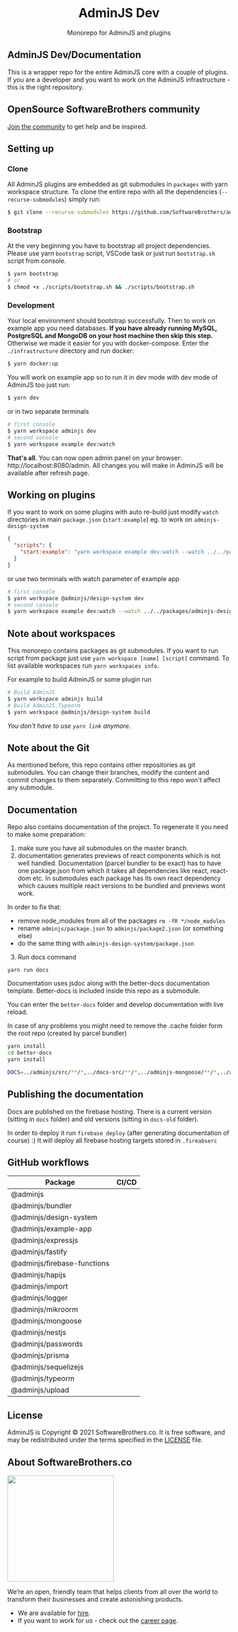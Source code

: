 <h1 align="center">AdminJS Dev</h1>

<p align="center">Monorepo for AdminJS and plugins</p>

## AdminJS Dev/Documentation

This is a wrapper repo for the entire AdminJS core with a couple of plugins. If you are a developer and you want to work on the AdminJS infrastructure - this is the right repository.

## OpenSource SoftwareBrothers community

[Join the community](https://join.slack.com/t/adminbro/shared_invite/zt-djsqxxpz-_YCS8UMtQ9Ade6DPuLR7Zw) to get help and be inspired.

## Setting up

### Clone

All AdminJS plugins are embedded as git submodules in `packages` with yarn workspace structure.
To clone the entire repo with all the dependencies (`--recurse-submodules`) simply run:

```sh
$ git clone --recurse-submodules https://github.com/SoftwareBrothers/adminjs-dev
```

### Bootstrap

At the very beginning you have to bootstrap all project dependencies. Please use yarn `bootstrap` script, VSCode task or just run `bootstrap.sh` script from console.

```sh
$ yarn bootstrap
# or
$ chmod +x ./scripts/bootstrap.sh && ./scripts/bootstrap.sh
```

### Development

Your local environment should bootstrap successfully. Then to work on example app you need databases. **If you have already running MySQL, PostgreSQL and MongoDB on your host machine then skip this step.** Otherwise we made it easier for you with docker-compose. Enter the `./infrastructure` directory and run docker:

```sh
$ yarn docker:up
```

You will work on example app so to run it in dev mode with dev mode of AdminJS too just run:

```sh
$ yarn dev
```

or in two separate terminals

```sh
# first console
$ yarn workspace adminjs dev
# second console
$ yarn workspace example dev:watch
```

**That's all**. You can now open admin panel on your browser: http://localhost:8080/admin. All changes you will make in AdminJS will be available after refresh page.

## Working on plugins

If you want to work on some plugins with auto re-build just modify `watch` directories in main `package.json` (`start:example`) eg. to work on `adminjs-design-system`

```json
{
  "scripts": {
    "start:example": "yarn workspace example dev:watch --watch ../../packages/adminjs-design-system/build"
  }
}
```

or use two terminals with watch parameter of example app

```sh
# first console
$ yarn workspace @adminjs/design-system dev
# second console
$ yarn workspace example dev:watch --watch ../../packages/adminjs-design-system/build
```

## Note about workspaces

This monorepo contains packages as git submodules. If you want to run script from package just use `yarn workspace [name] [script]` command.
To list available workspaces run `yarn workspaces info`.

For example to build AdminJS or some plugin run

```sh
# Build AdminJS
$ yarn workspace adminjs build
# Build AdminJS.Typeorm
$ yarn workspace @adminjs/design-system build
```

_You don't have to use `yarn link` anymore._

## Note about the Git

As mentioned before, this repo contains other repositories as git submodules. You can change their branches, modify the content and commit changes to them separately. Committing to this repo won't affect any submodule.

## Documentation

Repo also contains documentation of the project. To regenerate it you need to make some preparation:

1. make sure you have all submodules on the master branch.
2. documentation generates previews of react components which is not well handled.
   Documentation (parcel bundler to be exact) has to have one package.json
   from which it takes all dependencies like react, react-dom etc. In submodules each package
   has its own react dependency which causes multiple react versions to be bundled and previews
   wont work.

In order to fix that:

- remove node_modules from all of the packages `rm -fR */node_modules`
- rename `adminjs/package.json` to `adminjs/package2.json` (or something else)
- do the same thing with `adminjs-design-system/package.json`

3. Run docs command

```
yarn run docs
```

Documentation uses jsdoc along with the better-docs documentation template. Better-docs is included inside this repo as a submodule.

You can enter the `better-docs` folder and develop documentation with live reload.

In case of any problems you might need to remove the .cache folder form the root repo (created
by parcel bundler)

```sh
yarn install
cd better-docs
yarn install

DOCS=../adminjs/src/**/*,../docs-src/**/*,../adminjs-mongoose/**/*,../adminjs-hapijs/**/*,../adminjs-expressjs/**/*,../adminjs-sequelizejs/**/*,../adminjs-prisma/**/* yarn gulp
```

## Publishing the documentation

Docs are published on the firebase hosting. There is a current version (sitting in `docs` folder)
and old versions (sitting in `docs-old` folder).

In order to deploy it run `firebase deploy` (after generating documentation of course) :) It will
deploy all firebase hosting targets stored in `.fireabserc`

## GitHub workflows

| Package                     | CI/CD                                                                                                                                                                                            |
| --------------------------- | ------------------------------------------------------------------------------------------------------------------------------------------------------------------------------------------------ |
| @adminjs                    | <a href="https://github.com/SoftwareBrothers/adminjs/actions"><img alt="" src="https://github.com/SoftwareBrothers/adminjs/workflows/CI/CD/badge.svg"></a>                                       |
| @adminjs/bundler            | <a href="https://github.com/SoftwareBrothers/adminjs-bundler/actions"><img alt="" src="https://github.com/SoftwareBrothers/adminjs-bundler/workflows/CI/CD/badge.svg"></a>                       |
| @adminjs/design-system      | <a href="https://github.com/SoftwareBrothers/adminjs-design-system/actions"><img alt="" src="https://github.com/SoftwareBrothers/adminjs-design-system/workflows/CI/CD/badge.svg"></a>           |
| @adminjs/example-app        | <a href="https://github.com/SoftwareBrothers/adminjs-example-app/actions"><img alt="" src="https://github.com/SoftwareBrothers/adminjs-example-app/workflows/CI/CD/badge.svg"></a>               |
| @adminjs/expressjs          | <a href="https://github.com/SoftwareBrothers/adminjs-expressjs/actions"><img alt="" src="https://github.com/SoftwareBrothers/adminjs-expressjs/workflows/CI/CD/badge.svg"></a>                   |
| @adminjs/fastify            | <a href="https://github.com/SoftwareBrothers/adminjs-fastify/actions"><img alt="" src="https://github.com/SoftwareBrothers/adminjs-fastify/workflows/CI/CD/badge.svg"></a>                       |
| @adminjs/firebase-functions | <a href="https://github.com/SoftwareBrothers/adminjs-firebase-functions/actions"><img alt="" src="https://github.com/SoftwareBrothers/adminjs-firebase-functions/workflows/CI/CD/badge.svg"></a> |
| @adminjs/hapijs             | <a href="https://github.com/SoftwareBrothers/adminjs-hapijs/actions"><img alt="" src="https://github.com/SoftwareBrothers/adminjs-hapijs/workflows/CI/CD/badge.svg"></a>                         |
| @adminjs/import             | <a href="https://github.com/SoftwareBrothers/adminjs-import-export/actions"><img alt="" src="https://github.com/SoftwareBrothers/adminjs-import-export/workflows/CI/CD/badge.svg"></a>           |
| @adminjs/logger             | <a href="https://github.com/SoftwareBrothers/adminjs-logger/actions"><img alt="" src="https://github.com/SoftwareBrothers/adminjs-logger/workflows/CI/CD/badge.svg"></a>                         |
| @adminjs/mikroorm           | <a href="https://github.com/SoftwareBrothers/adminjs-mikroorm/actions"><img alt="" src="https://github.com/SoftwareBrothers/adminjs-mikroorm/workflows/CI/CD/badge.svg"></a>                     |
| @adminjs/mongoose           | <a href="https://github.com/SoftwareBrothers/adminjs-mongoose/actions"><img alt="" src="https://github.com/SoftwareBrothers/adminjs-mongoose/workflows/CI/CD/badge.svg"></a>                     |
| @adminjs/nestjs             | <a href="https://github.com/SoftwareBrothers/adminjs-nestjs/actions"><img alt="" src="https://github.com/SoftwareBrothers/adminjs-nestjs/workflows/CI/CD/badge.svg"></a>                         |
| @adminjs/passwords          | <a href="https://github.com/SoftwareBrothers/adminjs-passwords/actions"><img alt="" src="https://github.com/SoftwareBrothers/adminjs-passwords/workflows/CI/CD/badge.svg"></a>                   |
| @adminjs/prisma             | <a href="https://github.com/SoftwareBrothers/adminjs-prisma/actions"><img alt="" src="https://github.com/SoftwareBrothers/adminjs-prisma/workflows/CI/CD/badge.svg"></a>                         |
| @adminjs/sequelizejs        | <a href="https://github.com/SoftwareBrothers/adminjs-sequelizejs/actions"><img alt="" src="https://github.com/SoftwareBrothers/adminjs-sequelizejs/workflows/CI/CD/badge.svg"></a>               |
| @adminjs/typeorm            | <a href="https://github.com/SoftwareBrothers/adminjs-typeorm/actions"><img alt="" src="https://github.com/SoftwareBrothers/adminjs-typeorm/workflows/CI/CD/badge.svg"></a>                       |
| @adminjs/upload             | <a href="https://github.com/SoftwareBrothers/adminjs-upload/actions"><img alt="" src="https://github.com/SoftwareBrothers/adminjs-upload/workflows/CI/CD/badge.svg"></a>                         |

## License

AdminJS is Copyright © 2021 SoftwareBrothers.co. It is free software, and may be redistributed under the terms specified in the [LICENSE](LICENSE) file.

## About SoftwareBrothers.co

<img src="https://softwarebrothers.co/assets/images/software-brothers-logo-full.svg" width=240>

We’re an open, friendly team that helps clients from all over the world to transform their businesses and create astonishing products.

- We are available for [hire](https://softwarebrothers.co/contact).
- If you want to work for us - check out the [career page](https://softwarebrothers.co/career).

